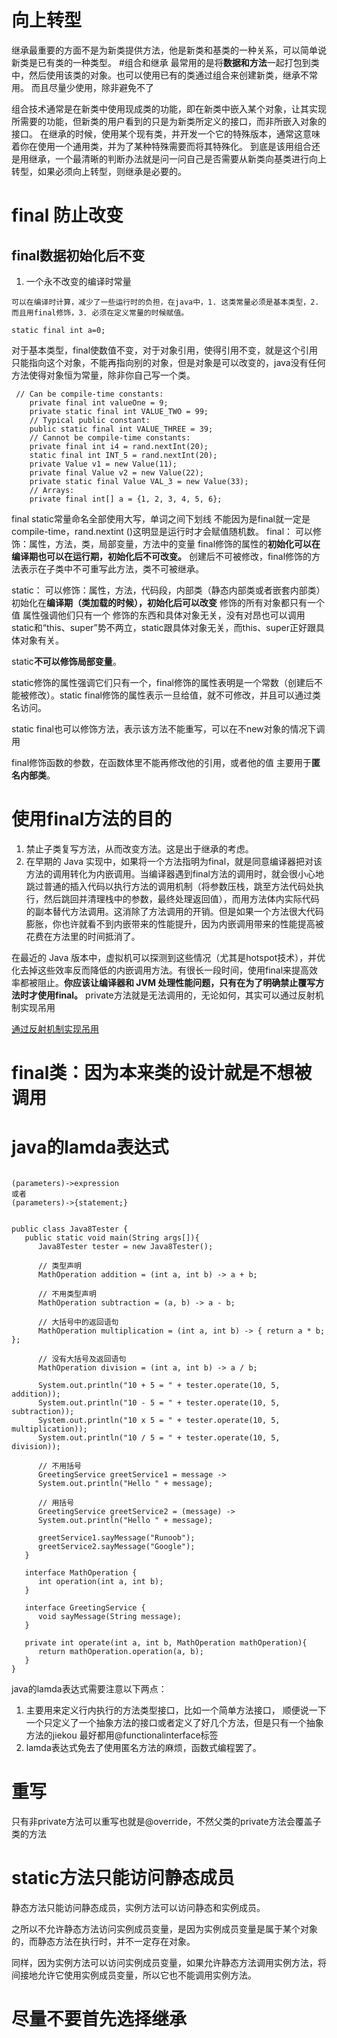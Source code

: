 # 向上转型
继承最重要的方面不是为新类提供方法，他是新类和基类的一种关系，可以简单说新类是已有类的一种类型。
#组合和继承
最常用的是将**数据和方法**一起打包到类中，然后使用该类的对象。也可以使用已有的类通过组合来创建新类，继承不常用。
而且尽量少使用，除非避免不了

组合技术通常是在新类中使用现成类的功能，即在新类中嵌入某个对象，让其实现所需要的功能，但新类的用户看到的只是为新类所定义的接口，而非所嵌入对象的接口。
在继承的时候，使用某个现有类，并开发一个它的特殊版本，通常这意味着你在使用一个通用类，并为了某种特殊需要而将其特殊化。
到底是该用组合还是用继承，一个最清晰的判断办法就是问一问自己是否需要从新类向基类进行向上转型，如果必须向上转型，则继承是必要的。
# final 防止改变

## final数据初始化后不变
1. 一个永不改变的编译时常量
 ```
 可以在编译时计算，减少了一些运行时的负担，在java中，1. 这类常量必须是基本类型，2. 而且用final修饰，3. 必须在定义常量的时候赋值。
 ```
 ```
 static final int a=0;
 ```
 
对于基本类型，final使数值不变，对于对象引用，使得引用不变，就是这个引用只能指向这个对象，不能再指向别的对象，但是对象是可以改变的，java没有任何方法使得对象恒为常量，除非你自己写一个类。

```
 // Can be compile-time constants:
    private final int valueOne = 9;
    private static final int VALUE_TWO = 99;
    // Typical public constant:
    public static final int VALUE_THREE = 39;
    // Cannot be compile-time constants:
    private final int i4 = rand.nextInt(20);
    static final int INT_5 = rand.nextInt(20);
    private Value v1 = new Value(11);
    private final Value v2 = new Value(22);
    private static final Value VAL_3 = new Value(33);
    // Arrays:
    private final int[] a = {1, 2, 3, 4, 5, 6};

```
final static常量命名全部使用大写，单词之间下划线
不能因为是final就一定是compile-time，rand.nextint ()这明显是运行时才会赋值随机数。
final：
可以修饰：属性，方法，类，局部变量，方法中的变量
final修饰的属性的**初始化可以在编译期也可以在运行期，初始化后不可改变。**
创建后不可被修改，final修饰的方法表示在子类中不可重写此方法，类不可被继承。

static：
可以修饰：属性，方法，代码段，内部类（静态内部类或者嵌套内部类）
初始化在**编译期（类加载的时候），初始化后可以改变**
修饰的所有对象都只有一个值
属性强调他们只有一个
修饰的东西和具体对象无关，没有对昂也可以调用
static和“this、super”势不两立，static跟具体对象无关，而this、super正好跟具体对象有关。

static**不可以修饰局部变量**。

static修饰的属性强调它们只有一个，final修饰的属性表明是一个常数（创建后不能被修改）。static final修饰的属性表示一旦给值，就不可修改，并且可以通过类名访问。

static final也可以修饰方法，表示该方法不能重写，可以在不new对象的情况下调用

final修饰函数的参数，在函数体里不能再修改他的引用，或者他的值
主要用于**匿名内部类**。
# 使用final方法的目的

1. 禁止子类复写方法，从而改变方法。这是出于继承的考虑。
2. 在早期的 Java 实现中，如果将一个方法指明为final，就是同意编译器把对该方法的调用转化为内嵌调用。当编译器遇到final方法的调用时，就会很小心地跳过普通的插入代码以执行方法的调用机制（将参数压栈，跳至方法代码处执行，然后跳回并清理栈中的参数，最终处理返回值），而用方法体内实际代码的副本替代方法调用。这消除了方法调用的开销。但是如果一个方法很大代码膨胀，你也许就看不到内嵌带来的性能提升，因为内嵌调用带来的性能提高被花费在方法里的时间抵消了。

在最近的 Java 版本中，虚拟机可以探测到这些情况（尤其是hotspot技术），并优化去掉这些效率反而降低的内嵌调用方法。有很长一段时间，使用final来提高效率都被阻止。**你应该让编译器和 JVM 处理性能问题，只有在为了明确禁止覆写方法时才使用final。**
private方法就是无法调用的，无论如何，其实可以通过反射机制实现吊用

[通过反射机制实现吊用](https://juejin.cn/post/7065339210886021127)
# final类：因为本来类的设计就是不想被调用

# java的lamda表达式
```

(parameters)->expression
或者
(parameters)->{statement;}

```


```

public class Java8Tester {
   public static void main(String args[]){
      Java8Tester tester = new Java8Tester();
        
      // 类型声明
      MathOperation addition = (int a, int b) -> a + b;
        
      // 不用类型声明
      MathOperation subtraction = (a, b) -> a - b;
        
      // 大括号中的返回语句
      MathOperation multiplication = (int a, int b) -> { return a * b; };
        
      // 没有大括号及返回语句
      MathOperation division = (int a, int b) -> a / b;
        
      System.out.println("10 + 5 = " + tester.operate(10, 5, addition));
      System.out.println("10 - 5 = " + tester.operate(10, 5, subtraction));
      System.out.println("10 x 5 = " + tester.operate(10, 5, multiplication));
      System.out.println("10 / 5 = " + tester.operate(10, 5, division));
        
      // 不用括号
      GreetingService greetService1 = message ->
      System.out.println("Hello " + message);
        
      // 用括号
      GreetingService greetService2 = (message) ->
      System.out.println("Hello " + message);
        
      greetService1.sayMessage("Runoob");
      greetService2.sayMessage("Google");
   }
    
   interface MathOperation {
      int operation(int a, int b);
   }
    
   interface GreetingService {
      void sayMessage(String message);
   }
    
   private int operate(int a, int b, MathOperation mathOperation){
      return mathOperation.operation(a, b);
   }
}

```
java的lamda表达式需要注意以下两点：
1. 主要用来定义行内执行的方法类型接口，比如一个简单方法接口，
顺便说一下一个只定义了一个抽象方法的接口或者定义了好几个方法，但是只有一个抽象方法的jiekou
最好都用@functionalinterface标签
2. lamda表达式免去了使用匿名方法的麻烦，函数式编程罢了。

# 重写

只有非private方法可以重写也就是@override，不然父类的private方法会覆盖子类的方法



# static方法只能访问静态成员

静态方法只能访问静态成员，实例方法可以访问静态和实例成员。

之所以不允许静态方法访问实例成员变量，是因为实例成员变量是属于某个对象的，而静态方法在执行时，并不一定存在对象。

同样，因为实例方法可以访问实例成员变量，如果允许静态方法调用实例方法，将间接地允许它使用实例成员变量，所以它也不能调用实例方法。

# 尽量不要首先选择继承
 